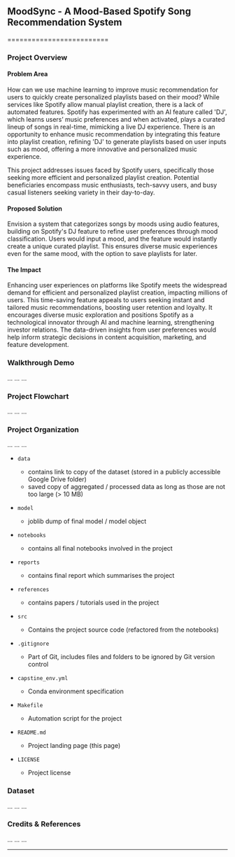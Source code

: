 ## MoodSync - A Mood-Based Spotify Song Recommendation System
=========================

### Project Overview  
#### Problem Area
How can we use machine learning to improve music recommendation for users to quickly create personalized playlists based on their mood? While services like Spotify allow manual playlist creation, there is a lack of automated features. Spotify has experimented with an AI feature called 'DJ', which learns users’ music preferences and when activated, plays a curated lineup of songs in real-time, mimicking a live DJ experience. There is an opportunity to enhance music recommendation by integrating this feature into playlist creation, refining 'DJ' to generate playlists based on user inputs such as mood, offering a more innovative and personalized music experience.

This project addresses issues faced by Spotify users, specifically those seeking more efficient and personalized playlist creation. Potential beneficiaries encompass music enthusiasts, tech-savvy users, and busy casual listeners seeking variety in their day-to-day.

#### Proposed Solution
Envision a system that categorizes songs by moods using audio features, building on Spotify's DJ feature to refine user preferences through mood classification. Users would input a mood, and the feature would instantly create a unique curated playlist. This ensures diverse music experiences even for the same mood, with the option to save playlists for later.

#### The Impact
Enhancing user experiences on platforms like Spotify meets the widespread demand for efficient and personalized playlist creation, impacting millions of users. This time-saving feature appeals to users seeking instant and tailored music recommendations, boosting user retention and loyalty. It encourages diverse music exploration and positions Spotify as a technological innovator through AI and machine learning, strengthening investor relations. The data-driven insights from user preferences would help inform strategic decisions in content acquisition, marketing, and feature development.

### Walkthrough Demo

...
...
...

### Project Flowchart

...
...
...

### Project Organization

...
...
...

* `data` 
    - contains link to copy of the dataset (stored in a publicly accessible Google Drive folder)
    - saved copy of aggregated / processed data as long as those are not too large (> 10 MB)

* `model`
    - joblib dump of final model / model object

* `notebooks`
    - contains all final notebooks involved in the project

* `reports`
    - contains final report which summarises the project

* `references`
    - contains papers / tutorials used in the project

* `src`
    - Contains the project source code (refactored from the notebooks)

* `.gitignore`
    - Part of Git, includes files and folders to be ignored by Git version control

* `capstine_env.yml`
    - Conda environment specification

* `Makefile`
    - Automation script for the project

* `README.md`
    - Project landing page (this page)

* `LICENSE`
    - Project license

### Dataset

...
...
...

### Credits & References

...
...
...

--------
